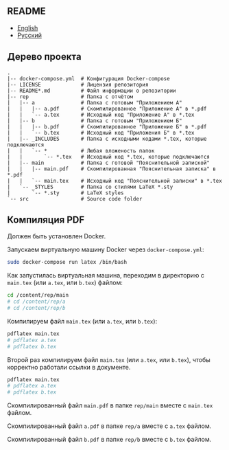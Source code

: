 ## README

- [English](README.md)
- [Русский](README-ru.md)

## Дерево проекта

```
.
|-- docker-compose.yml  # Конфигурация Docker-compose
|-- LICENSE             # Лицензия репозитория
|-- README*.md          # Файл информации о репозитории
|-- rep                 # Папка с отчётом
|   |-- a               # Папка с готовым "Приложением А"
|   |   |-- a.pdf       # Скомпилированное "Приложение А" в *.pdf
|   |   `-- a.tex       # Исходный код "Приложение A" в *.tex
|   |-- b               # Папка с готовым "Приложением Б"
|   |   |-- b.pdf       # Скомпилированное "Приложение Б" в *.pdf
|   |   `-- b.tex       # Исходный код "Приложения Б" в *.tex
|   |-- _INCLUDES       # Папка с исходными кодами *.tex, которые подключаются
|   |   `-- *           # Любая вложеность папок
|   |       `-- *.tex   # Исходный код *.tex, которые подключаются
|   |-- main            # Папка с готовой "Пояснительной запиской"
|   |   |-- main.pdf    # Скомпилированная "Пояснительная записка" в *.pdf
|   |   `-- main.tex    # Исходный код "Пояснительной записки" в *.tex
|   `-- _STYLES         # Папка со стилями LaTeX *.sty
|       `-- *.sty       # LaTeX styles
`-- src                 # Source code folder
```

## Компиляция PDF

Должен быть установлен Docker.

Запускаем виртуальную машину Docker через `docker-compose.yml`:

```bash
sudo docker-compose run latex /bin/bash
```

Как запустилась виртуальная машина, переходим в директорию с `main.tex` (или `a.tex`, или `b.tex`) файлом:

```bash
cd /content/rep/main
# cd /content/rep/a
# cd /content/rep/b
```

Компилируем файл `main.tex` (или `a.tex`, или `b.tex`):

```bash
pdflatex main.tex
# pdflatex a.tex
# pdflatex b.tex
```

Второй раз компилируем файл `main.tex` (или `a.tex`, или `b.tex`), чтобы корректно работали ссылки в документе.

```bash
pdflatex main.tex
# pdflatex a.tex
# pdflatex b.tex
```

Скомпилированный файл `main.pdf` в папке `rep/main` вместе с `main.tex` файлом.

Скомпилированный файл `a.pdf` в папке `rep/a` вместе с `a.tex` файлом.

Скомпилированный файл `b.pdf` в папке `rep/b` вместе с `b.tex` файлом.
